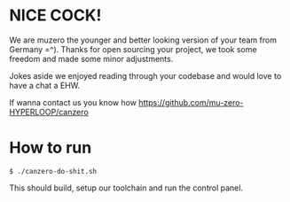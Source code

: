
# NICE COCK!
We are muzero the younger and better looking version of
your team from Germany =^). 
Thanks for open sourcing your project,
we took some freedom and made some minor adjustments.

Jokes aside we enjoyed reading through your codebase and
would love to have a chat a EHW. 

If wanna contact us you know how 
https://github.com/mu-zero-HYPERLOOP/canzero


# How to run
```
$ ./canzero-do-shit.sh
```
This should build, setup our toolchain
and run the control panel.

